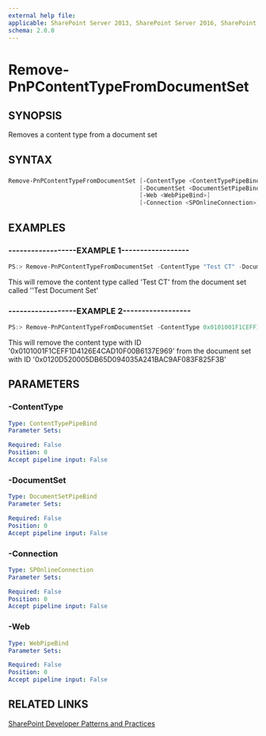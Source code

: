```yaml
---
external help file:
applicable: SharePoint Server 2013, SharePoint Server 2016, SharePoint Online
schema: 2.0.0
---
```

# Remove-PnPContentTypeFromDocumentSet

## SYNOPSIS
Removes a content type from a document set

## SYNTAX 

### 
```powershell
Remove-PnPContentTypeFromDocumentSet [-ContentType <ContentTypePipeBind>]
                                     [-DocumentSet <DocumentSetPipeBind>]
                                     [-Web <WebPipeBind>]
                                     [-Connection <SPOnlineConnection>]
```

## EXAMPLES

### ------------------EXAMPLE 1------------------
```powershell
PS:> Remove-PnPContentTypeFromDocumentSet -ContentType "Test CT" -DocumentSet "Test Document Set"
```

This will remove the content type called 'Test CT' from the document set called ''Test Document Set'

### ------------------EXAMPLE 2------------------
```powershell
PS:> Remove-PnPContentTypeFromDocumentSet -ContentType 0x0101001F1CEFF1D4126E4CAD10F00B6137E969 -DocumentSet 0x0120D520005DB65D094035A241BAC9AF083F825F3B
```

This will remove the content type with ID '0x0101001F1CEFF1D4126E4CAD10F00B6137E969' from the document set with ID '0x0120D520005DB65D094035A241BAC9AF083F825F3B'

## PARAMETERS

### -ContentType


```yaml
Type: ContentTypePipeBind
Parameter Sets: 

Required: False
Position: 0
Accept pipeline input: False
```

### -DocumentSet


```yaml
Type: DocumentSetPipeBind
Parameter Sets: 

Required: False
Position: 0
Accept pipeline input: False
```

### -Connection


```yaml
Type: SPOnlineConnection
Parameter Sets: 

Required: False
Position: 0
Accept pipeline input: False
```

### -Web


```yaml
Type: WebPipeBind
Parameter Sets: 

Required: False
Position: 0
Accept pipeline input: False
```

## RELATED LINKS

[SharePoint Developer Patterns and Practices](http://aka.ms/sppnp)